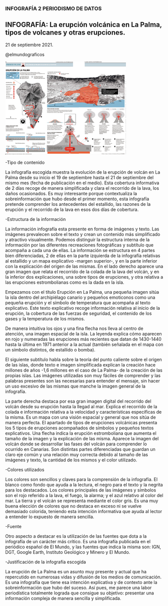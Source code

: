 ### INFOGRAFÍA 2 PERIODISMO DE DATOS

## INFOGRAFÍA: La erupción volcánica en La Palma, tipos de volcanes y otras erupciones. 
21 de septiembre 2021. 

@elmundograficos

<img width="385" alt="Captura2" src="cap2.png">

-Tipo de contenido

La infografía escogida muestra la evolución de la erupción de volcán en La Palma desde su inicio el 19 de septiembre hasta el 21 de septiembre del mismo mes (fecha de publicación en el medio).
Esta cobertura informativa de 2 días recoge de manera simplificada y clara el recorrido de la lava, los daños ocasionados. 
Es muy interesante porque contextualiza la sobreinformación que hubo desde el primer momento, esta infografía pretende comprender los antecedentes del estallido, las razones de la erupción y el recorrido de la lava en esos dos días de cobertura.

-Estructura de la información

La información infografía esta presente en forma de imágenes y texto. Las imágenes prevalecen sobre el texto y crean un contenido más simplificado y atractivo visualmente.
Podemos distinguir la estructura interna de la información por las diferentes recreaciones fotográficas y subtítulo que acompaña a cada una de ellas.
La información se estructura en 4 partes bien diferenciadas, 2 de ellas en la parte izquierda de la infografía relativas al estallido y un mapa explicativo -margen superior-, y en la parte inferior con la explicación del origen de las mismas.
En el lado derecho aparece una gran imagen que relata el recorrido de la colada de la lava del volcán, y en la inferior dos explicaciones, una sobre tipos de erupciones, y otra relativa a las erupciones estrombolianas como es la dada en la isla. 

Empezamos con el título Erupción en La Palma, una pequeña imagen sitúa la isla dentro del archipiélago canario y pequeños emoticonos como una pequeña erupción y el símbolo de temperatura que acompaña al texto explicativo. Este texto explicativo recoge información relativa al inicio de la erupción, la cobertura de las fuerzas de seguridad, el contenido de los gases y la temperatura de los mismos.

De manera intuitiva los ojos y una fina flecha nos lleva al centro de atención, una imagen espacial de la isla. La leyenda explica cómo aparecen en rojo y numeradas las erupciones más recientes que datan de 1430-1440 hasta la última en 1971 anterior a la actual (también señalada en el mapa con un símbolo distintos, de estallido o bomba).

El siguiente subtítulo habla sobre la teoría del punto caliente sobre el origen de las islas, donde texto e imagen simplificada explican la creación hace millones de años -1,6 millones en el caso de La Palma- de la creación de las propias islas. Las imágenes utilizadas son muy fáciles de comprender y las palabras presentes son las necesarias para entender el mensaje, sin hacer un uso excesivo de las mismas que manche la imagen general de la infografía. 

La parte derecha destaca por esa gran imagen digital del recorrido del volcán desde su erupción hasta la llegad al mar. Explica el recorrido de la colada e información relativa a la velocidad y características específicas de la misma. Es un mapa con una visión espacial y general que nos sitúa de manera perfecta.
El apartado de tipos de erupciones volcánicas presenta los 5 tipos de erupciones acompañados de símbolos y pequeños textos explicativos. Una flecha indica la erupción estromboliana que aumenta el tamaño de la imagen y la explicación de las misma. Aparece la imagen del volcán donde se desarrollar las fases del volcán para comprender lo ocurrido en Canarias.
Son distintas partes diferenciadas que guardan un claro eje común y una relación muy correcta debido al tamaño de las imágenes y texto, la cantidad de los mismos y el color utilizado.


-Colores utilizados

Los colores son sencillos y claves para la comprensión de la infografía. El blanco como fondo que ayuda a la lectura, el negro para el texto y la negrita para los destacados.
Los colores principales de las imágenes y símbolos son el rojo referido a la lava, el fuego, la alarma; y el azul relativo al color del mar. La tierra y el volcán se representa mediante el color gris. Es una muy buena elección de colores que no destaca en exceso ni se vuelve demasiado colorida, teniendo esta intención informativa que ayuda al lector a entender lo expuesto de manera sencilla. 


-Fuente

Otro aspecto a destacar es la utilización de las fuentes que dota a la infografía de un carácter más crítico. Es una infografía publicada en el periódico español de El Mundo, y las fuentes que indica la misma son: IGN, DGT, Google Earth, Instituto Geológico y Minero y El Mundo.


-Justificación de la infografía escogida

La erupción de La Palma es un asunto muy presente y actual que ha repercutido en numerosas vidas y difusión de los medios de comunicación. Es una infografía que tiene esa intención explicativa y de contexto ante la sobreinformación que hubo del suceso.
Así pues, me parece una labor periodística totalmente lograda que consigue su objetivo: presentar una información compleja de manera sencilla y simplificada.

